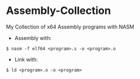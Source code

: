 # Assembly-Collection
My Collection of x64 Assembly programs with NASM 

 - Assembly with:
```
$ nasm -f elf64 <program>.s -o <program>.o
```

 - Link with:
```
$ ld <program>.o -o <program>
```

